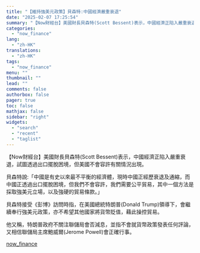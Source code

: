 ```yaml
---
title: "【維持強美元政策】貝森特:中國經濟嚴重衰退"
date: "2025-02-07 17:25:54"
summary: "【Now財經台】美國財長貝森特(Scott Bessent)表示，中國經濟正陷入嚴重衰退，試圖透過出..."
categories:
  - "now_finance"
lang:
  - "zh-HK"
translations:
  - "zh-HK"
tags:
  - "now_finance"
menu: ""
thumbnail: ""
lead: ""
comments: false
authorbox: false
pager: true
toc: false
mathjax: false
sidebar: "right"
widgets:
  - "search"
  - "recent"
  - "taglist"
---
```


【Now財經台】美國財長貝森特(Scott Bessent)表示，中國經濟正陷入嚴重衰退，試圖透過出口擺脫困境，但美國不會容許有關情況出現。

貝森特說:「中國是有史以來最不平衡的經濟體，現時中國正經歷衰退及通縮，而中國正透過出口擺脫困境，但我們不會容許，我們需要公平貿易，其中一個方法是採取強美元立場，以及強硬的貿易條款。」

貝森特接受《彭博》訪問時指，在美國總統特朗普(Donald Trump)領導下，會繼續奉行強美元政策，亦不希望其他國家將貨幣貶值，藉此操控貿易。

他又稱，特朗普政府不關注聯儲局會否減息，並指不會就貨幣政策發表任何評論，又相信聯儲局主席鮑威爾(Jerome Powell)會正確行事。

[now_finance](https://finance.now.com/news/post.php?id=904651)
